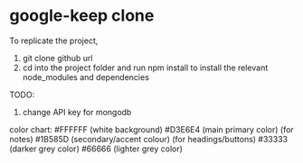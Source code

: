 # google-keep clone

To replicate the project,
1. git clone github url
2. cd into the project folder and run npm install to install the relevant node_modules and dependencies

TODO:
1. change API key for mongodb 

color chart:
#FFFFFF (white background)
#D3E6E4 (main primary color) (for notes)
#1B585D (secondary/accent colour) (for headings/buttons)
#33333 (darker grey color)
#66666 (lighter grey color)
